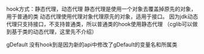 hook方式：静态代理，动态代理
静态代理是使用一个对象去覆盖掉原先的对象，用于普通的类
动态代理使用代理对象代理原先的对象，适用于接口。
因为jdk动态代理只支持接口，不支持普通类，所以普通类的hook使用静态代理
（cglib可以做到基于类的动态代理，这里先不介绍）

gDefault 没有hook到是因为新的api中修改了gDefault的变量名和所属类